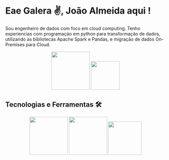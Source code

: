 # Eae Galera ✌, João Almeida aqui ! 
Sou engenheiro de dados com foco em cloud computing. Tenho experiencias com programação em python para transformação de dados,
utilizando as bibliotecas Apache Spark e Pandas, e migração de dados On-Premises para Cloud.

<!-- ![Linkedin](https://img.shields.io/badge/%20-Linkedin-%230A66C2?logo=linkedin&style=for-the-badge&link=https%3A%2F%2Fwww.linkedin.com%2Fin%2Fjo%25C3%25A3o-victor-a-soares-939b78158%2F) -->
<!-- ![Gmail](https://img.shields.io/badge/%20-Gmail-%23EA4335?logo=gmail&style=for-the-badge&link=joaoallmeida96@gmail.com&logoColor=white) -->

<p align="center"> <img width="120" src="https://img.shields.io/badge/%20-Linkedin-%230A66C2?logo=linkedin&style=for-the-badge&link=https%3A%2F%2Fwww.linkedin.com%2Fin%2Fjo%25C3%25A3o-victor-a-soares-939b78158%2F" alt=""> <img width="90" src="https://img.shields.io/badge/%20-Gmail-%23EA4335?logo=gmail&style=for-the-badge&link=joaoallmeida96@gmail.com&logoColor=white" alt=""></p>

## Tecnologias e Ferramentas 🛠
<p align="center"> <img width="120" src="https://img.shields.io/badge/%20-Python-%233776AB?style=for-the-badge&logo=Python&logoColor=white" alt=""> <img width="120" src="https://img.shields.io/badge/%20-docker-0db7ed?style=for-the-badge&logo=Docker&logoColor=white" alt=""> <img width="105" src="https://img.shields.io/badge/%20-Linux-%23FCC624?style=for-the-badge&logo=Linux&logoColor=black" alt=""></p>